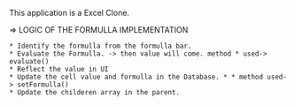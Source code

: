 This application is a Excel Clone.

=> LOGIC OF THE FORMULLA IMPLEMENTATION

    * Identify the formulla from the formulla bar.
    * Evaluate the Formulla. -> then value will come. method * used-> evaluate()
    * Reflect the value in UI
    * Update the cell value and formulla in the Database. * * method used-> setFormulla()
    * Update the childeren array in the parent.